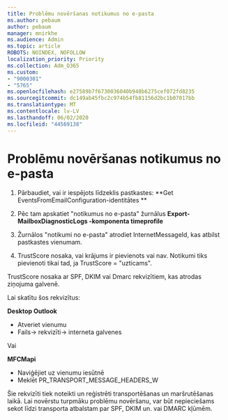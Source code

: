 ```yaml
---
title: Problēmu novēršanas notikumus no e-pasta
ms.author: pebaum
author: pebaum
manager: mnirkhe
ms.audience: Admin
ms.topic: article
ROBOTS: NOINDEX, NOFOLLOW
localization_priority: Priority
ms.collection: Adm_O365
ms.custom:
- "9000301"
- "5765"
ms.openlocfilehash: e27589b7f6730036040b948b6275cef072fd8235
ms.sourcegitcommit: dc149ab45fbc2c974b54fb81156d2bc1b07017bb
ms.translationtype: MT
ms.contentlocale: lv-LV
ms.lasthandoff: 06/02/2020
ms.locfileid: "44569138"
---
```

# <a name="troubleshooting-events-from-email"></a>Problēmu novēršanas notikumus no e-pasta

1. Pārbaudiet, vai ir iespējots līdzeklis pastkastes: **Get EventsFromEmailConfiguration-identitātes <mailbox> **

2. Pēc tam apskatiet "notikumus no e-pasta" žurnālus **Export-MailboxDiagnosticLogs <mailbox> -komponenta timeprofile**

3. Žurnālos "notikumi no e-pasta" atrodiet InternetMessageId, kas atbilst pastkastes vienumam.  

4. TrustScore nosaka, vai krājums ir pievienots vai nav. Notikumi tiks pievienoti tikai tad, ja TrustScore = "uzticams".

TrustScore nosaka ar SPF, DKIM vai Dmarc rekvizītiem, kas atrodas ziņojuma galvenē.

Lai skatītu šos rekvizītus:

**Desktop Outlook**

- Atveriet vienumu
- Fails-> rekvizīti-> interneta galvenes

Vai

**MFCMapi**

- Naviģējiet uz vienumu iesūtnē
- Meklēt PR_TRANSPORT_MESSAGE_HEADERS_W

Šie rekvizīti tiek noteikti un reģistrēti transportēšanas un maršrutēšanas laikā. Lai novērstu turpmāku problēmu novēršanu, var būt nepieciešams sekot līdzi transporta atbalstam par SPF, DKIM un. vai DMARC kļūmēm.